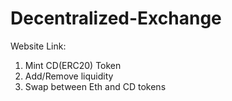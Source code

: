 # Decentralized-Exchange

Website Link: 

1. Mint CD(ERC20) Token
2. Add/Remove liquidity
3. Swap between Eth and CD tokens 

